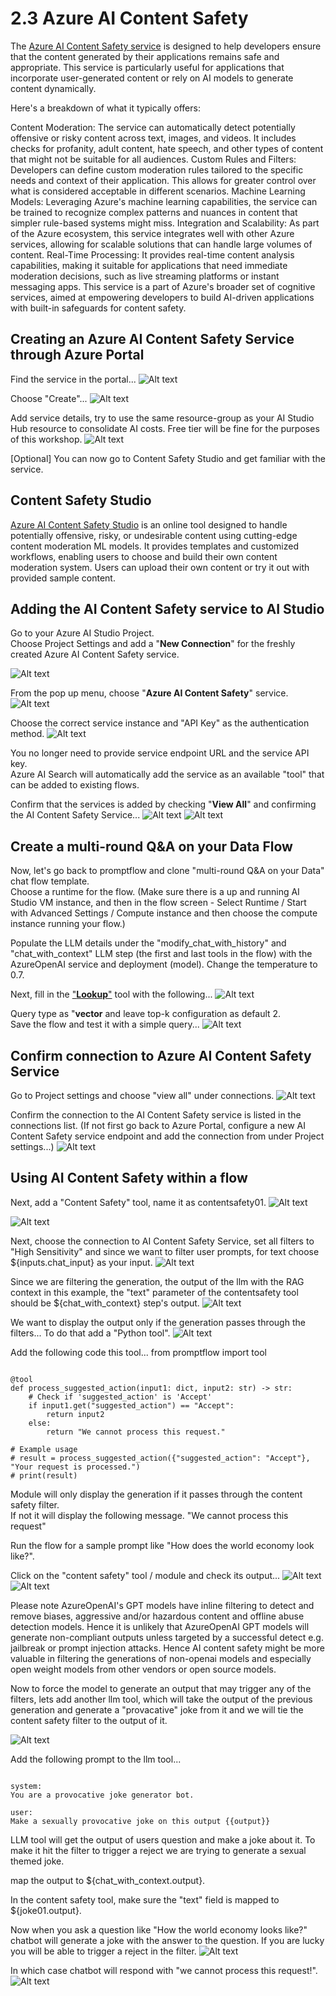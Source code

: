 # 2.3 Azure AI Content Safety 

The [Azure AI Content Safety service](https://learn.microsoft.com/en-us/azure/ai-services/content-safety/overview) is designed to help developers ensure that the content generated by their applications remains safe and appropriate. This service is particularly useful for applications that incorporate user-generated content or rely on AI models to generate content dynamically.

Here's a breakdown of what it typically offers:

Content Moderation: The service can automatically detect potentially offensive or risky content across text, images, and videos. It includes checks for profanity, adult content, hate speech, and other types of content that might not be suitable for all audiences.
Custom Rules and Filters: Developers can define custom moderation rules tailored to the specific needs and context of their application. This allows for greater control over what is considered acceptable in different scenarios.
Machine Learning Models: Leveraging Azure's machine learning capabilities, the service can be trained to recognize complex patterns and nuances in content that simpler rule-based systems might miss.
Integration and Scalability: As part of the Azure ecosystem, this service integrates well with other Azure services, allowing for scalable solutions that can handle large volumes of content.
Real-Time Processing: It provides real-time content analysis capabilities, making it suitable for applications that need immediate moderation decisions, such as live streaming platforms or instant messaging apps.
This service is a part of Azure's broader set of cognitive services, aimed at empowering developers to build AI-driven applications with built-in safeguards for content safety.

## Creating an Azure AI Content Safety Service through Azure Portal 
Find the service in the portal...
![Alt text](../../media/1231.png)

Choose "Create"...
![Alt text](../../media/1232.png)

Add service details, try to use the same resource-group as your AI Studio Hub resource to consolidate AI costs. Free tier will be fine for the purposes of this workshop.
![Alt text](../../media/1233.png)


[Optional] You can now go to Content Safety Studio and get familiar with the service.
## Content Safety Studio
[Azure AI Content Safety Studio](https://contentsafety.cognitive.azure.com/) is an online tool designed to handle potentially offensive, risky, or undesirable content using cutting-edge content moderation ML models. It provides templates and customized workflows, enabling users to choose and build their own content moderation system. Users can upload their own content or try it out with provided sample content.

## Adding the AI Content Safety service to AI Studio 
Go to your Azure AI Studio Project. \
Choose Project Settings and add a "**New Connection**" for the freshly created Azure AI Content Safety service.

![Alt text](../../media/1234.png)

From the pop up menu, choose "**Azure AI Content Safety**" service.
![Alt text](../../media/1235.png)

Choose the correct service instance and "API Key" as the authentication method. 
![Alt text](../../media/1236.png)

You no longer need to provide service endpoint URL and the service API key. \
Azure AI Search will automatically add the service as an available "tool" that can be added to existing flows.

Confirm that the services is added by checking "**View All**" and confirming the AI Content Safety Service...
![Alt text](../../media/1237.png)
![Alt text](../../media/1238.png)


## Create a multi-round Q&A on your Data Flow 
Now, let's go back to promptflow and clone "multi-round Q&A on your Data" chat flow template. \
Choose a runtime for the flow. (Make sure there is a up and running AI Studio VM instance, and then in the flow screen - Select Runtime / Start with Advanced Settings / Compute instance and then choose the compute instance running your flow.)

Populate the LLM details under the "modify_chat_with_history" and "chat_with_context" LLM step (the first and last tools in the flow) with the AzureOpenAI service and deployment (model). Change the temperature to 0.7. 

Next, fill in the ["**Lookup**"](https://learn.microsoft.com/en-us/azure/ai-studio/how-to/prompt-flow-tools/index-lookup-tool) tool  with the following...
![Alt text](../../media/1341.png)

Query type as "**vector** and leave top-k configuration as default 2.\
Save the flow and test it with a simple query...
![Alt text](../../media/1342.png)

## Confirm connection to Azure AI Content Safety Service
Go to Project settings and choose "view all" under connections.
![Alt text](../../media/1346.png)

Confirm the connection to the AI Content Safety service is listed in the connections list. (If not first go back to Azure Portal, configure a new AI Content Safety service endpoint and add the connection from under Project settings...)
![Alt text](../../media/1347.png)

## Using AI Content Safety within a flow 
Next, add a "Content Safety" tool, name it as contentsafety01.
![Alt text](../../media/1343.png)

![Alt text](../../media/1344.png)

Next, choose the connection to AI Content Safety Service, set all filters to "High Sensitivity" and since we want to filter user prompts, for text choose ${inputs.chat_input} as your input. 
![Alt text](../../media/1345.png)

Since we are filtering the generation, the output of the llm with the RAG context in this example, the "text" parameter of the contentsafety tool should be ${chat_with_context} step's output.
![Alt text](../../media/1348.png)

We want to display the output only if the generation passes through the filters...
To do that add a "Python tool". 
![Alt text](../../media/1349.png)

Add the following code this tool...
from promptflow import tool

<pre><code>
@tool
def process_suggested_action(input1: dict, input2: str) -> str:
    # Check if 'suggested_action' is 'Accept'
    if input1.get("suggested_action") == "Accept":
        return input2
    else:
        return "We cannot process this request."

# Example usage
# result = process_suggested_action({"suggested_action": "Accept"}, "Your request is processed.")
# print(result)
</code></pre>

Module will only display the generation if it passes through the content safety filter. \
If not it will display the following message. "We cannot process this request"

Run the flow for a sample prompt like "How does the world economy look like?".

Click on the "content safety" tool / module and check its output...
![Alt text](../../media/1350.png)
![Alt text](../../media/1351.png)

Please note AzureOpenAI's GPT models have inline filtering to detect and remove biases, aggressive and/or hazardous content and offline abuse detection models. Hence it is unlikely that AzureOpenAI GPT models will generate non-compliant outputs unless targeted by a successful detect e.g. jailbreak or prompt injection attacks. Hence AI content safety might be more valuable in filtering the generations of non-openai models and especially open weight models from other vendors or open source models. 

Now to force the model to generate an output that may trigger any of the filters, lets add another llm tool, which will take the output of the previous generation and generate a "provacative" joke from it and we will tie the content safety filter to the output of it.

![Alt text](../../media/1351.png)

Add the following prompt to the llm tool...
<pre><code>
system:
You are a provocative joke generator bot.

user:
Make a sexually provocative joke on this output {{output}}
</code></pre>

LLM tool will get the output of users question and make a joke about it. To make it hit the filter to trigger a reject we are trying to generate a sexual themed joke.

map the output to ${chat_with_context.output}.

In the content safety tool, make sure the "text" field is mapped to ${joke01.output}.

Now when you ask a question like "How the world economy looks like?" chatbot will generate a joke with the answer to the question. 
If you are lucky you will be able to trigger a reject in the filter.
![Alt text](../../media/1353.png)

In which case chatbot will respond with "we cannot process this request!".
![Alt text](../../media/1354.png)